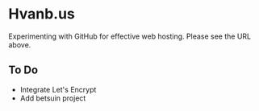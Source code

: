 # Hvanb.us
Experimenting with GitHub for effective web hosting. Please see the URL above.

To Do
-----
* Integrate Let's Encrypt
* Add betsuin project
